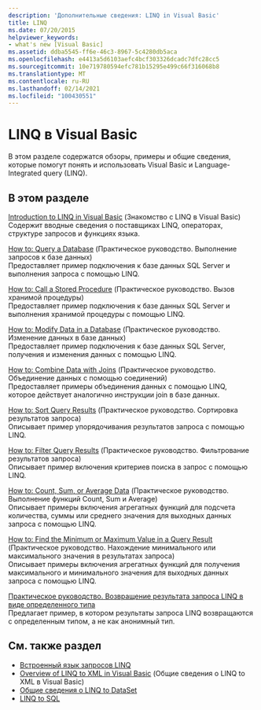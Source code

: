 ```yaml
---
description: 'Дополнительные сведения: LINQ in Visual Basic'
title: LINQ
ms.date: 07/20/2015
helpviewer_keywords:
- what's new [Visual Basic]
ms.assetid: ddba5545-ff6e-46c3-8967-5c4280db5aca
ms.openlocfilehash: e4413a5d6103aefc4bcf303326dcadc7dfc28cc5
ms.sourcegitcommit: 10e719780594efc781b15295e499c66f316068b8
ms.translationtype: MT
ms.contentlocale: ru-RU
ms.lasthandoff: 02/14/2021
ms.locfileid: "100430551"
---
```

# <a name="linq-in-visual-basic"></a>LINQ в Visual Basic

В этом разделе содержатся обзоры, примеры и общие сведения, которые помогут понять и использовать Visual Basic и Language-Integrated query (LINQ).  
  
## <a name="in-this-section"></a>В этом разделе  

 [Introduction to LINQ in Visual Basic](introduction-to-linq.md) (Знакомство с LINQ в Visual Basic)  
 Содержит вводные сведения о поставщиках LINQ, операторах, структуре запросов и функциях языка.  
  
 [How to: Query a Database](how-to-query-a-database-by-using-linq.md) (Практическое руководство. Выполнение запросов к базе данных)  
 Предоставляет пример подключения к базе данных SQL Server и выполнения запроса с помощью LINQ.  
  
 [How to: Call a Stored Procedure](how-to-call-a-stored-procedure-by-using-linq.md) (Практическое руководство. Вызов хранимой процедуры)  
 Предоставляет пример подключения к базе данных SQL Server и выполнения хранимой процедуры с помощью LINQ.  
  
 [How to: Modify Data in a Database](how-to-modify-data-in-a-database-by-using-linq.md) (Практическое руководство. Изменение данных в базе данных)  
 Предоставляет пример подключения к базе данных SQL Server, получения и изменения данных с помощью LINQ.  
  
 [How to: Combine Data with Joins](how-to-combine-data-with-linq-by-using-joins.md) (Практическое руководство. Объединение данных с помощью соединений)  
 Предоставляет примеры объединения данных с помощью LINQ, которое действует аналогично инструкции join в базе данных.  
  
 [How to: Sort Query Results](how-to-sort-query-results-by-using-linq.md) (Практическое руководство. Сортировка результатов запроса)  
 Описывает пример упорядочивания результатов запроса с помощью LINQ.  
  
 [How to: Filter Query Results](how-to-filter-query-results-by-using-linq.md) (Практическое руководство. Фильтрование результатов запроса)  
 Описывает пример включения критериев поиска в запрос с помощью LINQ.  
  
 [How to: Count, Sum, or Average Data](how-to-count-sum-or-average-data-by-using-linq.md) (Практическое руководство. Выполнение функций Count, Sum и Average)  
 Описывает примеры включения агрегатных функций для подсчета количества, суммы или среднего значения для выходных данных запроса с помощью LINQ.  
  
 [How to: Find the Minimum or Maximum Value in a Query Result](how-to-find-the-minimum-or-maximum-value-in-a-query-result.md) (Практическое руководство. Нахождение минимального или максимального значения в результатах запроса)  
 Описывает примеры включения агрегатных функций для получения максимального и минимального значения для выходных данных запроса с помощью LINQ.  
  
 [Практическое руководство. Возвращение результата запроса LINQ в виде определенного типа](how-to-return-a-linq-query-result-as-a-specific-type.md)  
 Предлагает пример, в котором результаты запроса LINQ возвращаются с определенным типом, а не как анонимный тип.  
  
## <a name="see-also"></a>См. также раздел

- [Встроенный язык запросов LINQ](../../concepts/linq/index.md)
- [Overview of LINQ to XML in Visual Basic](../xml/overview-of-linq-to-xml.md) (Общие сведения о LINQ to XML в Visual Basic)
- [Общие сведения о LINQ to DataSet](../../../../framework/data/adonet/linq-to-dataset-overview.md)
- [LINQ to SQL](../../../../framework/data/adonet/sql/linq/index.md)
